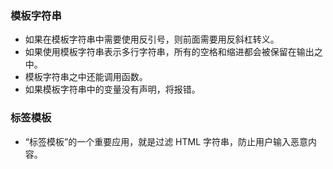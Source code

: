 ### 模板字符串

- 如果在模板字符串中需要使用反引号，则前面需要用反斜杠转义。
- 如果使用模板字符串表示多行字符串，所有的空格和缩进都会被保留在输出之中。
- 模板字符串之中还能调用函数。
- 如果模板字符串中的变量没有声明，将报错。

### 标签模板

- “标签模板”的一个重要应用，就是过滤 HTML 字符串，防止用户输入恶意内容。